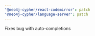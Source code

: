 ```yaml
---
'@neo4j-cypher/react-codemirror': patch
'@neo4j-cypher/language-server': patch
---
```


Fixes bug with auto-completions
